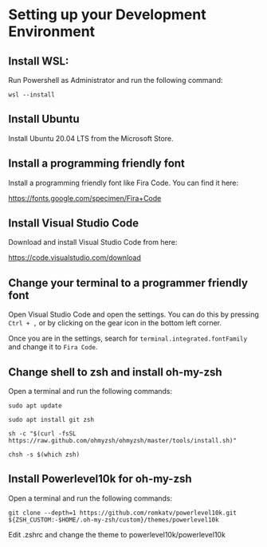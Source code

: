 # Setting up your Development Environment 

## Install WSL:
Run Powershell as Administrator and run the following command:

`wsl --install`

## Install Ubuntu

Install Ubuntu 20.04 LTS from the Microsoft Store.

## Install a programming friendly font

Install a programming friendly font like Fira Code. You can find it here:

https://fonts.google.com/specimen/Fira+Code

## Install Visual Studio Code

Download and install Visual Studio Code from here:

https://code.visualstudio.com/download

## Change your terminal to a programmer friendly font

Open Visual Studio Code and open the settings. You can do this by pressing `Ctrl + ,` or by clicking on the gear icon in the bottom left corner.

Once you are in the settings, search for `terminal.integrated.fontFamily` and change it to `Fira Code`.

## Change shell to zsh and install oh-my-zsh

Open a terminal and run the following commands:

`sudo apt update`

`sudo apt install git zsh`

`sh -c "$(curl -fsSL https://raw.github.com/ohmyzsh/ohmyzsh/master/tools/install.sh)"`

`chsh -s $(which zsh)`

## Install Powerlevel10k for oh-my-zsh

Open a terminal and run the following commands:

`git clone --depth=1 https://github.com/romkatv/powerlevel10k.git ${ZSH_CUSTOM:-$HOME/.oh-my-zsh/custom}/themes/powerlevel10k`

Edit .zshrc and change the theme to powerlevel10k/powerlevel10k
